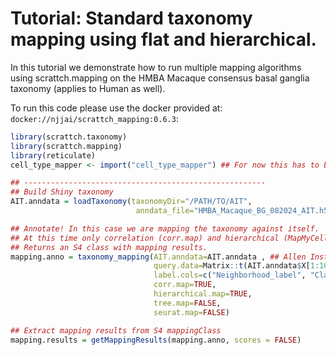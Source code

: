 # Tutorial: Standard taxonomy mapping using flat and hierarchical.

In this tutorial we demonstrate how to run multiple mapping algorithms using scrattch.mapping on the HMBA Macaque consensus basal ganglia taxonomy (applies to Human as well).

To run this code please use the docker provided at: `docker://njjai/scrattch_mapping:0.6.3`:

```R
library(scrattch.taxonomy)
library(scrattch.mapping)
library(reticulate)
cell_type_mapper <- import("cell_type_mapper") ## For now this has to be defined for hierarchical.map to work.

## ------------------------------------------------------
## Build Shiny taxonomy
AIT.anndata = loadTaxonomy(taxonomyDir="/PATH/TO/AIT",
                            anndata_file="HMBA_Macaque_BG_082024_AIT.h5ad")

## Annotate! In this case we are mapping the taxonomy against itself. 
## At this time only correlation (corr.map) and hierarchical (MapMyCells) are supported.
## Returns an S4 class with mapping results.
mapping.anno = taxonomy_mapping(AIT.anndata=AIT.anndata , ## Allen Institute Taxonomy loaded via `loadTaxonomy()`
                                query.data=Matrix::t(AIT.anndata$X[1:100,]), ## Gene x Cell Matrix
                                label.cols=c("Neighborhood_label", "Class_label", "Subclass_label", "Group_label"),
                                corr.map=TRUE,
                                hierarchical.map=TRUE,
                                tree.map=FALSE,
                                seurat.map=FALSE)

## Extract mapping results from S4 mappingClass
mapping.results = getMappingResults(mapping.anno, scores = FALSE)
```